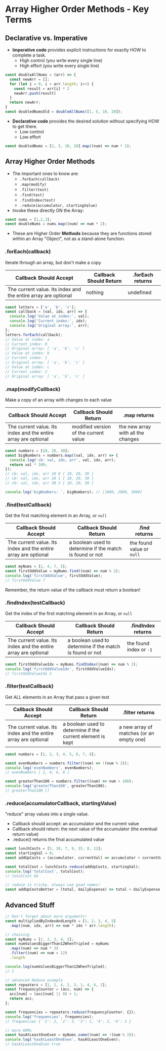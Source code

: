 # Array Higher Order Methods - Key Terms

## Declarative vs. Imperative

* **Imperative code** provides explicit instructions for exactly HOW to complete a task.
    * High control (you write every single line)
    * High effort (you write every single line)

```js
const doubleAllNums = (arr) => {
  const newArr = [];
  for (let i = 0; i < arr.length; i++) {
    const result = arr[i] * 2
    newArr.push(result)
  }
  return newArr;
}
const doubledNumsOld = doubleAllNums([1, 5, 10, 20]);
```

* **Declarative code** provides the desired solution without specifying HOW to get there.
    * Low control
    * Low effort

```js
const doubledNums = [1, 5, 10, 20].map((num) => num * 2);
```

## Array Higher Order Methods

* The important ones to know are:
    * `.forEach(callback)`
    * `.map(modify)`
    * `.filter(test)`
    * `.find(test)`
    * `.findIndex(test)`
    * `.reduce(accumulator, startingValue)`
* Invoke these directly ON the Array:

```js
const nums = [1,2,3];
const doubleNums = nums.map((num) => num * 2);
```

* These are Higher Order **Methods** because they are functions stored within an Array "Object", not as a stand-alone function.

### .forEach(callback)

Iterate through an array, but don't make a copy

| Callback Should Accept                                        	| Callback Should Return 	| .forEach returns 	|
|----------------------------------------------------------------	|------------------------	|------------------	|
| The current value. Its index and the entire array are optional 	| nothing                	| undefined        	|


```js
const letters = ['a', 'b', 'c'];
const callback = (val, idx, arr) => {
  console.log('Value at index:', val);
  console.log('Current index:', idx);
  console.log('Original array:', arr);
};
letters.forEach(callback);
// Value at index: a
// Current index: 0
// Original array: [ 'a', 'b', 'c' ]
// Value at index: b
// Current index: 1
// Original array: [ 'a', 'b', 'c' ]
// Value at index: c
// Current index: 2
// Original array: [ 'a', 'b', 'c' ]
```

### .map(modifyCallback)


Make a copy of an array with changes to each value

| Callback Should Accept                                       | Callback Should Return                | .map returns                       |
|----------------------------------------------------------------|---------------------------------------|------------------------------------|
| The current value. Its index and the entire array are optional | modified version of the current value | the new array with all the changes |

```js
const numbers = [10, 20, 30];
const bigNumbers = numbers.map((val, idx, arr) => {
  console.log('cb: val, idx, arr', val, idx, arr);
  return val * 100;
});
// cb: val, idx, arr 10 0 [ 10, 20, 30 ]
// cb: val, idx, arr 20 1 [ 10, 20, 30 ]
// cb: val, idx, arr 30 2 [ 10, 20, 30 ]

console.log('bigNumbers: ', bigNumbers); // [1000, 2000, 3000]
```

### .find(testCallback)

Get the first matching element in an Array, or `null`

| Callback Should Accept                                         | Callback Should Return                                   | .find returns              |
|----------------------------------------------------------------|----------------------------------------------------------|----------------------------|
| The current value. Its index and the entire array are optional | a boolean used to determine if the match is found or not | the found value or  `null` |

```js
const myNums = [2, 4, 7, 5];
const firstOddValue = myNums.find((num) => num % 2);
console.log('firstOddValue', firstOddValue);
// firstOddValue 7
```

Remember, the return value of the callback must return a boolean!

### .findIndex(testCallback)

Get the index of the first matching element in an Array, or `null`

| Callback Should Accept                                         | Callback Should Return                                   | .findIndex returns       |
|----------------------------------------------------------------|----------------------------------------------------------|--------------------------|
| The current value. Its index and the entire array are optional | a boolean used to determine if the match is found or not | the found index or  `-1` |

```js
const firstOddValueIdx = myNums.findIndex((num) => num % 2);
console.log('firstOddValueIdx', firstOddValueIdx);
// firstOddValueIdx 2
```

### .filter(testCallback)

Get ALL elements in an Array that pass a given test

| Callback Should Accept                                         | Callback Should Return                                     | .filter returns                          |
|----------------------------------------------------------------|------------------------------------------------------------|------------------------------------------|
| The current value. Its index and the entire array are optional | a boolean used to determine if the current element is kept | a new array of matches (or an empty one) |

```js
const numbers = [1, 2, 3, 4, 5, 6, 7, 8];

const evenNumbers = numbers.filter((num) => !(num % 2));
console.log('evenNumbers', evenNumbers);
// evenNumbers [ 2, 4, 6, 8 ]

const greaterThan100 = numbers.filter((num) => num > 100);
console.log('greaterThan100', greaterThan100);
// greaterThan100 []
```

### .reduce(accumulatorCallback, startingValue)

"reduce" array values into a single value.
 
 * Callback should accept: an accumulator and the current value
 * Callback should return: the next value of the accumulator (the eventual return value)
 * .reduce() returns the final accumulated value

```js
const lunchCosts = [5, 10, 7, 9, 15, 8, 12];
const startingVal = 0;
const addUpCosts = (accumulator, currentVal) => accumulator + currentVal;

const totalCost = lunchCosts.reduce(addUpCosts, startingVal);
console.log('totalCost', totalCost);
// totalCost 66

// reduce is tricky, always use good names!
const addUpCostsBetter = (total, dailyExpense) => total + dailyExpense;
```

## Advanced Stuff

```js
// Don't forget about more arguments!
const multipliedByIndexAndLength = [1, 2, 3, 4, 5]
  .map((num, idx, arr) => num * idx * arr.length);

// chaining
const myNums = [1, 2, 3, 4, 5];
const numValuesBiggerThan12WhenTripled = myNums
  .map((num) => num * 3)
  .filter((num) => num > 12)
  .length

console.log(numValuesBiggerThan12WhenTripled);
// 1

// advanced Reduce example
const repeaters = [1, 2, 4, 2, 3, 1, 4, 6, 2];
const frequencyCounter = (acc, num) => {
  acc[num] = (acc[num] || 0) + 1;
  return acc;
};

const frequencies = repeaters.reduce(frequencyCounter, {});
console.log('frequencies', frequencies);
// frequencies { '1': 2, '2': 3, '3': 1, '4': 2, '6': 1 }

// more HOMs
const hasAtLeastOneEven = myNums.some((num) => !(num % 2));
console.log('hasAtLeastOneEven', hasAtLeastOneEven);
// hasAtLeastOneEven true
```
